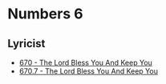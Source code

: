 # Numbers 6

## Lyricist

- [670 - The Lord Bless You And Keep You](/hymns/670.md)
- [670.7 - The Lord Bless You And Keep You](/hymns/670.7.md)

